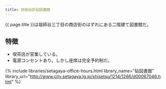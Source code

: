 ```yaml
---
title: 世田谷区砧図書館
---
```


{{ page.title }}は祖師谷三丁目の商店街のはずれにある二階建て図書館だ。

## 特徴

* 喫茶店が営業している。
* 電源コンセントあり。しかし座席は完全予約制だ。

{% include libraries/setagaya-office-hours.html
    library_name="砧図書館"
    library_url="http://www.city.setagaya.lg.jp/shisetsu/1214/1266/d00067046.html" %}
